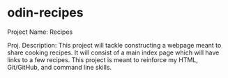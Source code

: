 # odin-recipes

Project Name: Recipes

Proj. Description: This project will tackle constructing a webpage meant to share cooking recipes. It will consist of a main index page which will have links to a few recipes. This project is meant to reinforce my HTML, Git/GitHub, and command line skills. 
